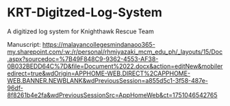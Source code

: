 # KRT-Digitzed-Log-System
A digitized log system for Knighthawk Rescue Team

Manuscript: https://malayancollegesmindanaoo365-my.sharepoint.com/:w:/r/personal/rhmiyazaki_mcm_edu_ph/_layouts/15/Doc.aspx?sourcedoc=%7B49F848C9-9362-4553-AF38-0B032BEDD64C%7D&file=Document%2022.docx&action=editNew&mobileredirect=true&wdOrigin=APPHOME-WEB.DIRECT%2CAPPHOME-WEB.BANNER.NEWBLANK&wdPreviousSession=a855d5c1-3f58-487e-96df-8f8261b4e2fa&wdPreviousSessionSrc=AppHomeWeb&ct=1751046542765
